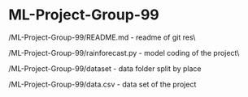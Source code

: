 # ML-Project-Group-99

/ML-Project-Group-99/README.md - readme of git res\

/ML-Project-Group-99/rainforecast.py - model coding of the project\

/ML-Project-Group-99/dataset - data folder split by place

/ML-Project-Group-99/data.csv - data set of the project

